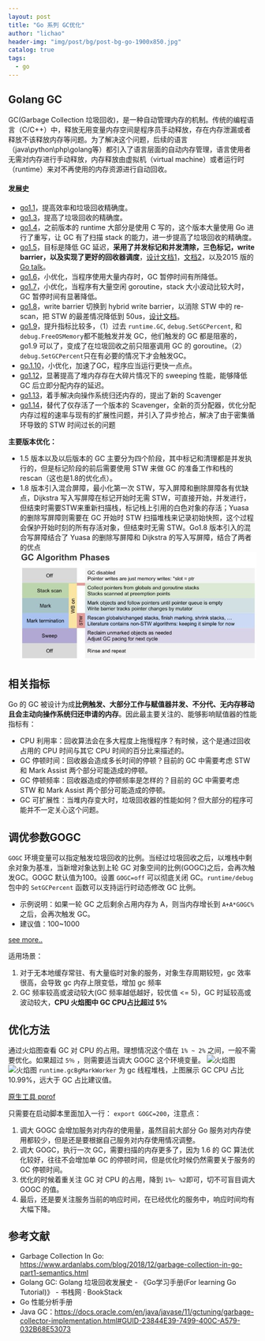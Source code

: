 ```yaml
---
layout: post
title: "Go 系列 GC优化"
author: "lichao"
header-img: "img/post/bg/post-bg-go-1900x850.jpg"
catalog: true
tags:
  - go
---
```



## Golang GC
GC(Garbage Collection 垃圾回收)，是一种自动管理内存的机制。传统的编程语言（C/C++）中，释放无用变量内存空间是程序员手动释放，存在内存泄漏或者释放不该释放内存等问题。为了解决这个问题，后续的语言（java\python\php\golang等）都引入了语言层面的自动内存管理，语言使用者无需对内存进行手动释放，内存释放由虚拟机（virtual machine）或者运行时（runtime）来对不再使用的内存资源进行自动回收。

#### 发展史
- [go1.1](https://golang.org/doc/go1.1#performance)，提高效率和垃圾回收精确度。
- [go1.3](https://golang.org/doc/go1.3#garbage_collector)，提高了垃圾回收的精确度。
- [go1.4](https://golang.org/doc/go1.4#runtime)，之前版本的 runtime 大部分是使用 C 写的，这个版本大量使用 Go 进行了重写，让 GC 有了扫描 stack 的能力，进一步提高了垃圾回收的精确度。
- [go1.5](https://golang.org/doc/go1.5#gc)，目标是降低 GC 延迟，**采用了并发标记和并发清除，三色标记，write barrier，以及实现了更好的回收器调度**，[设计文档1](https://docs.google.com/document/d/16Y4IsnNRCN43Mx0NZc5YXZLovrHvvLhK_h0KN8woTO4/edit)，[文档2](https://docs.google.com/document/d/1wmjrocXIWTr1JxU-3EQBI6BK6KgtiFArkG47XK73xIQ/edit#)，以及2015 版的[Go talk](https://talks.golang.org/2015/go-gc.pdf)。
- [go1.6](https://golang.org/doc/go1.6)，小优化，当程序使用大量内存时，GC 暂停时间有所降低。
- [go1.7](https://golang.org/doc/go1.7)，小优化，当程序有大量空闲 goroutine，stack 大小波动比较大时，GC 暂停时间有显著降低。
- [go1.8](https://golang.org/doc/go1.8)，write barrier 切换到 hybrid write barrier，以消除 STW 中的 re-scan，把 STW 的最差情况降低到 50us，[设计文档](https://github.com/golang/proposal/blob/master/design/17503-eliminate-rescan.md)。
- [go1.9](https://golang.org/doc/go1.9)，提升指标比较多，（1）过去 ```runtime.GC```, ```debug.SetGCPercent```, 和 ```debug.FreeOSMemory```都不能触发并发 GC，他们触发的 GC 都是阻塞的，go1.9 可以了，变成了在垃圾回收之前只阻塞调用 GC 的 goroutine。（2）```debug.SetGCPercent```只在有必要的情况下才会触发GC。
- [go.1.10](https://golang.org/doc/go1.10)，小优化，加速了GC，程序应当运行更快一点点。
- [go1.12](https://golang.org/doc/go1.12)，显著提高了堆内存存在大碎片情况下的 sweeping 性能，能够降低 GC 后立即分配内存的延迟。
- [go1.13](https://golang.org/doc/go1.13)，着手解决向操作系统归还内存的，提出了新的 Scavenger
- [go1.14](https://golang.org/doc/go1.14)，替代了仅存活了一个版本的 Scavenger，全新的页分配器，优化分配内存过程的速率与现有的扩展性问题，并引入了异步抢占，解决了由于密集循环导致的 STW 时间过长的问题

**主要版本优化：**
- 1.5 版本以及以后版本的 GC 主要分为四个阶段，其中标记和清理都是并发执行的，但是标记阶段的前后需要使用 STW 来做 GC 的准备工作和栈的 rescan（这也是1.8的优化点）。
- 1.8 版本引入混合屏障，最小化第一次 STW，写入屏障和删除屏障各有优缺点，Dijkstra 写入写屏障在标记开始时无需 STW，可直接开始，并发进行，但结束时需要STW来重新扫描栈，标记栈上引用的白色对象的存活；Yuasa 的删除写屏障则需要在 GC 开始时 STW 扫描堆栈来记录初始快照，这个过程会保护开始时刻的所有存活对象，但结束时无需 STW。Go1.8 版本引入的混合写屏障结合了 Yuasa 的删除写屏障和 Dijkstra 的写入写屏障，结合了两者的优点
![GC算法环节](/img/go/GC算法环节.png)

## 相关指标
Go 的 GC 被设计为成**比例触发、大部分工作与赋值器并发、不分代、无内存移动且会主动向操作系统归还申请的内存**。因此最主要关注的、能够影响赋值器的性能指标有：
- CPU 利用率：回收算法会在多大程度上拖慢程序？有时候，这个是通过回收占用的 CPU 时间与其它 CPU 时间的百分比来描述的。
- GC 停顿时间：回收器会造成多长时间的停顿？目前的 GC 中需要考虑 STW 和 Mark Assist 两个部分可能造成的停顿。
- GC 停顿频率：回收器造成的停顿频率是怎样的？目前的 GC 中需要考虑 STW 和 Mark Assist 两个部分可能造成的停顿。
- GC 可扩展性：当堆内存变大时，垃圾回收器的性能如何？但大部分的程序可能并不一定关心这个问题。


## 调优参数GOGC
```GOGC``` 环境变量可以指定触发垃圾回收的比例。当经过垃圾回收之后，以堆栈中剩余对象为基准，当新增对象达到上轮 GC 对象空间的比例(GOGC)之后，会再次触发GC。GOGC 默认值为100。设置 ```GOGC=off``` 可以彻底关闭 GC。```runtime/debug``` 包中的 ```SetGCPercent``` 函数可以支持运行时动态修改 GC 比例。
- 示例说明：如果一轮 GC 之后剩余占用内存为 A，则当内存增长到 ```A+A*GOGC%``` 之后，会再次触发 GC。
- 建议值：100~1000

[see more..](https://golang.org/pkg/runtime/debug/#SetGCPercent)

适用场景：
1. 对于无本地缓存常驻、有大量临时对象的服务，对象生存周期较短，gc 效率很高，会导致 gc 内存上限变低，增加 gc 频率
2. GC 频率较高或波动较大(GC 频率越低越好，较优值 <= 5)，GC 时延较高或波动较大，**CPU 火焰图中 GC CPU占比超过 5%**

## 优化方法

通过火焰图查看 GC 对 CPU 的占用。理想情况这个值在 ```1% ~ 2%``` 之间，一般不需要优化。如果超过 ```5％``` ，则需要适当调大 GOGC 这个环境变量。
![火焰图](/img/go/火焰图.png)
![火焰图](/img/go/火焰图2.png)
```runtime.gcBgMarkWorker``` 为 gc 线程堆栈，上图展示 GC CPU 占比 10.99%，远大于 GC 占比建议值。

[原生工具 pprof](https://pkg.go.dev/net/http/pprof)


只需要在启动脚本里面加入一行： ```export GOGC=200```，注意点：
1. 调大 GOGC 会增加服务对内存的使用量，虽然目前大部分 Go 服务对内存使用都较少，但是还是要根据自己服务对内存使用情况调整。
2. 调大 GOGC，执行一次 GC，需要扫描的内存更多了，因为 1.6 的 GC 算法优化较好，往往不会增加单 GC 的停顿时间，但是优化时候仍然需要关于服务的 GC 停顿时间。
3. 优化的时候着重关注 GC 对 CPU 的占用，降到 ```1%~ %2```即可，切不可盲目调大 GOGC 的值。
4. 最后，还是要关注服务当前的响应时间，在已经优化的服务中，响应时间均有大幅下降。


## 参考文献
- Garbage Collection In Go: https://www.ardanlabs.com/blog/2018/12/garbage-collection-in-go-part1-semantics.html
- Golang GC: Golang 垃圾回收发展史 - 《Go学习手册(For learning Go Tutorial)》 - 书栈网 · BookStack
- Go 性能分析手册 
- Java GC：https://docs.oracle.com/en/java/javase/11/gctuning/garbage-collector-implementation.html#GUID-23844E39-7499-400C-A579-032B68E53073